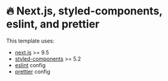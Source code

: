 # :fire: Next.js, styled-components, eslint, and prettier

This template uses:
- [next.js](https://nextjs.org/) >= 9.5
- [styled-components](https://www.styled-components.com/) >= 5.2
- [eslint](https://eslint.org/) config
- [prettier](https://prettier.io/) config
